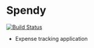 # Spendy

[![Build Status](https://travis-ci.org/knipferrc/spendy.svg?branch=master)](https://travis-ci.org/knipferrc/spendy)

- Expense tracking application
